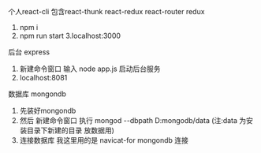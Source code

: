 个人react-cli
包含react-thunk react-redux  react-router redux 
1. npm i
2. npm run start
3.localhost:3000

后台  express  


1. 新建命令窗口 输入 node app.js  启动后台服务
2. localhost:8081

数据库 mongondb  


1. 先装好mongondb
2. 然后 新建命令窗口  执行 mongod --dbpath D:mongodb/data   (注:data 为安装目录下新建的目录 放数据用)
3. 连接数据库 我这里用的是 navicat-for mongondb 连接
